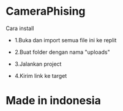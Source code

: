 # CameraPhising

 Cara install

 - 1.Buka dan import semua file ini ke replit
 
 - 2.Buat folder dengan nama "uploads"
 
 - 3.Jalankan project

 - 4.Kirim link ke target



# Made in indonesia